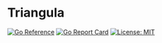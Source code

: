 # Triangula
[![Go Reference](https://pkg.go.dev/badge/github.com/RH12503/Triangula.svg)](https://pkg.go.dev/github.com/RH12503/Triangula)
[![Go Report Card](https://goreportcard.com/badge/github.com/RH12503/Triangula)](https://goreportcard.com/report/github.com/RH12503/Triangula)
[![License: MIT](https://img.shields.io/badge/License-MIT-yellow.svg)](https://opensource.org/licenses/MIT)
